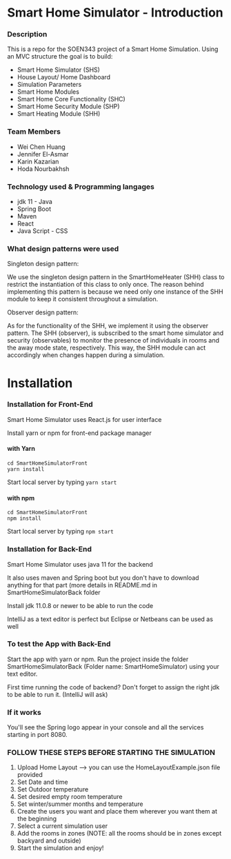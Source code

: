 # Smart Home Simulator - Introduction

### Description

This is a repo for the SOEN343 project of a Smart Home Simulation. Using an MVC structure the goal is to build:
* Smart Home Simulator (SHS)
* House Layout/ Home Dashboard
* Simulation Parameters
* Smart Home Modules
* Smart Home Core Functionality (SHC)
* Smart Home Security Module (SHP)
* Smart Heating Module (SHH)

### Team Members

* Wei Chen Huang
* Jennifer El-Asmar
* Karin Kazarian
* Hoda Nourbakhsh
	
### Technology used & Programming langages

* jdk 11 - Java
* Spring Boot
* Maven
* React
* Java Script - CSS

### What design patterns were used
Singleton design pattern:

We use the singleton design pattern in the SmartHomeHeater (SHH) class to restrict the instantiation of this class to only once. The reason behind implementing this pattern is because we need only one instance of the SHH module to keep it consistent throughout a simulation.  

Observer design pattern:

As for the functionality of the SHH, we implement it using the observer pattern. The SHH (observer), is subscribed to the smart home simulator and security (observables) to monitor the presence of individuals in rooms and the away mode state, respectively. This way, the SHH module can act accordingly when changes happen during a simulation.  

# Installation

### Installation for Front-End
Smart Home Simulator uses React.js for user interface

Install yarn or npm for front-end package manager

#### with Yarn
```
cd SmartHomeSimulatorFront
yarn install
```

Start local server by typing `yarn start`

#### with npm
```
cd SmartHomeSimulatorFront
npm install
```

Start local server by typing `npm start`


### Installation for Back-End

Smart Home Simulator uses java 11 for the backend 

It also uses maven and Spring boot but you don't have to download anything for that part (more details in README.md in SmartHomeSimulatorBack folder

Install jdk 11.0.8 or newer to be able to run the code

IntelliJ as a text editor is perfect but Eclipse or Netbeans can be used as well


### To test the App with Back-End

Start the app with yarn or npm.
Run the project inside the folder SmartHomeSimulatorBack (Folder name: SmartHomeSimulator) using your text editor.

First time running the code of backend? 
	Don't forget to assign the right jdk to be able to run it. (IntelliJ will ask)
	
### If it works

You'll see the Spring logo appear in your console and all the services starting in port 8080.

### FOLLOW THESE STEPS BEFORE STARTING THE SIMULATION

1. Upload Home Layout --> you can use the HomeLayoutExample.json file provided
2. Set Date and time
3. Set Outdoor temperature
4. Set desired empty room temperature
5. Set winter/summer months and temperature
6. Create the users you want and place them wherever you want them at the beginning
7. Select a current simulation user 
8. Add the rooms in zones (NOTE: all the rooms should be in zones except backyard and outside)
9. Start the simulation and enjoy!
